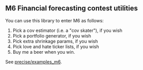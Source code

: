 
## M6 Financial forecasting contest utilities

You can use this library to enter M6 as follows:

   1. Pick a cov estimator (i.e. a "cov skater"), if you wish
   2. Pick a portfolio generator, if you wish
   3. Pick extra shrinkage params, if you wish
   4. Pick love and hate ticker lists, if you wish
   5. Buy me a beer when you win. 

See [precise/examples_m6](https://github.com/microprediction/precise/tree/main/examples_m6). 
